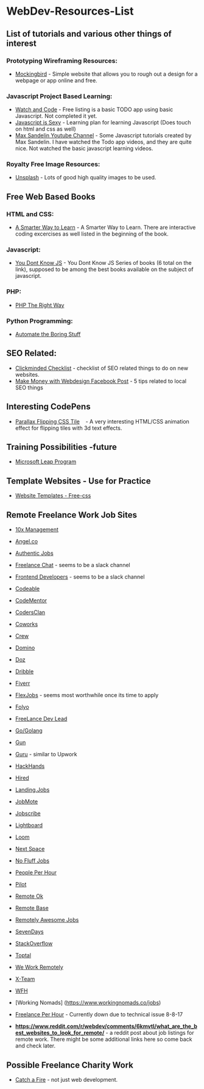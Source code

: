 # WebDev-Resources-List
## List of tutorials and various other things of interest

### Prototyping Wireframing Resources:
* [Mockingbird](https://www.gomockingbird.com) - Simple website that allows you to rough out a design for a webpage or app online and free.

### Javascript Project Based Learning:
* [Watch and Code](www.watchandcode.com) - Free listing is a basic TODO app using basic Javascript. Not completed it yet.
* [Javascript is Sexy](http://javascriptissexy.com/how-to-learn-javascript-properly/) - Learning plan for learning Javascript (Does touch on html and css as well)
* [Max Sandelin Youtube Channel](https://www.youtube.com/channel/UCr1BiYXeVfpWRCkS0MGjYkQ/videos) - Some Javascript tutorials created by Max Sandelin. I have watched the Todo app videos, and they are quite nice. Not watched the basic javascript learning videos.


### Royalty Free Image Resources:
* [Unsplash](www.unsplash.com) - Lots of good high quality images to be used.


## Free Web Based Books

### HTML and CSS:
* [A Smarter Way to Learn](http://www.asmarterwaytolearn.com/htmlcss/htmlcss_book-text.html) - A Smarter Way to Learn. There are interactive coding excercises as well listed in the beginning of the book.

### Javascript:
* [You Dont Know JS](https://github.com/getify/You-Dont-Know-JS) - You Dont Know JS Series of books (6 total on the link), supposed to be among the best books available on the subject of javascript.

### PHP:
* [PHP The Right Way](http://www.phptherightway.com)

### Python Programming:
* [Automate the Boring Stuff](https://automatetheboringstuff.com/)


## SEO Related:
* [Clickminded Checklist](https://www.clickminded.com/seo-checklist/) - checklist of SEO related things to do on new websites.
* [Make Money with Webdesign Facebook Post](https://www.facebook.com/groups/makemoneywithwebdesign/permalink/1925435104377106/) - 5 tips related to local SEO things

## Interesting CodePens
* [Parallax Flipping CSS Tile](https://codepen.io/tyrellrummage/pen/wqGgLO)
    - A very interesting HTML/CSS animation effect for flipping tiles with 3d text effects.


## Training Possibilities -future
* [Microsoft Leap Program](http://www.industryexplorers.com/applicants)

## Template Websites - Use for Practice
* [Website Templates - Free-css](http://www.free-css.com/free-css-templates)


## Remote Freelance Work Job Sites
* [10x Management](https://www.10xmanagement.com/)
* [Angel.co](https://angel.co/jobs#find/f!%7B%22remote%22%3Atrue%7D)
* [Authentic Jobs](https://authenticjobs.com/#onlyremote=1)
* [Freelance Chat](https://freelance.chat/) - seems to be a slack channel
* [Frontend Developers](http://frontenddevelopers.org/) - seems to be a slack channel
* [Codeable](https://codeable.io/)
* [CodeMentor](https://www.codementor.io/)
* [CodersClan](https://www.codersclan.com/)
* [Coworks](https://coworks.com/for-freelancers/)
* [Crew](https://crew.co/)
* [Domino](https://www.wearedomino.com/freelancer)
* [Doz](http://www.doz.com/)
* [Dribble](https://dribbble.com/jobs?utf8=%E2%9C%93&anywhere=true&location=Anywhere)
* [Fiverr](https://www.fiverr.com/)
* [FlexJobs](https://www.flexjobs.com/) - seems most worthwhile once its time to apply
* [Folyo](https://www.folyo.me/)
* [FreeLance Dev Lead](https://freelancedevleads.com/)
* [Go/Golang](http://www.golangprojects.com/golang-remote-jobs.html)
* [Gun](https://gun.io/)
* [Guru](http://www.guru.com/) - similar to Upwork
* [HackHands](https://hackhands.com/)
* [Hired](https://hired.com/)
* [Landing.Jobs](https://landing.jobs/jobs?page=1&hd=false&t_co=false&t_st=false)
* [JobMote](https://jobmote.com/)
* [Jobscribe](http://jobscribe.com/)
* [Lightboard](https://lightboard.io/)
* [Loom](https://www.loom.co/)
* [Next Space](http://nextspace.us/)
* [No Fluff Jobs](https://nofluffjobs.com/#/criteria=remote=100)
* [People Per Hour](https://www.peopleperhour.com/)
* [Pilot](https://pilot.co/)
* [Remote Ok](https://remoteok.io/)
* [Remote Base](https://remotebase.io/)
* [Remotely Awesome Jobs](https://www.remotelyawesomejobs.com/)
* [SevenDays](https://www.sevendays.co/)
* [StackOverflow](https://stackoverflow.com/jobs/remote-developer-jobs)
* [Toptal](https://www.toptal.com/)
* [We Work Remotely](https://weworkremotely.com/)
* [X-Team](https://x-team.com/)
* [WFH](https://www.wfh.io/)
* [Working Nomads] (https://www.workingnomads.co/jobs)
* [Freelance Per Hour](https://freelance-perhour.com/) - Currently down due to technical issue 8-8-17

* **https://www.reddit.com/r/webdev/comments/6kmvtl/what_are_the_best_websites_to_look_for_remote/** - a reddit post about job listings for remote work. There might be some additional links here so come back and check later.

##  Possible Freelance Charity Work

* [Catch a Fire](https://www.catchafire.org/) - not just web development.
























